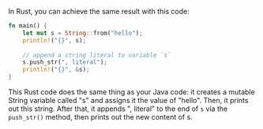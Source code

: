 In Rust, you can achieve the same result with this code:

```rust
fn main() {
    let mut s = String::from("hello");
    println!("{}", s);
    
    // append a string literal to variable `s` 
    s.push_str(", literal");
    println!("{}", &s);
}
```

This Rust code does the same thing as your Java code: it creates a mutable String variable called "s" and assigns it the value of "hello". Then, it prints out this string. After that, it appends ", literal" to the end of `s` via the `push_str()` method, then prints out the new content of s.

